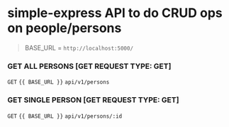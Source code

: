 # simple-express API to do CRUD ops on people/persons


> BASE_URL = `http://localhost:5000/`

### GET ALL PERSONS [GET REQUEST TYPE: GET]
`GET` `{{ BASE_URL }}` `api/v1/persons`

### GET SINGLE PERSON [GET REQUEST TYPE: GET]
`GET` `{{ BASE_URL }}` `api/v1/persons/:id`